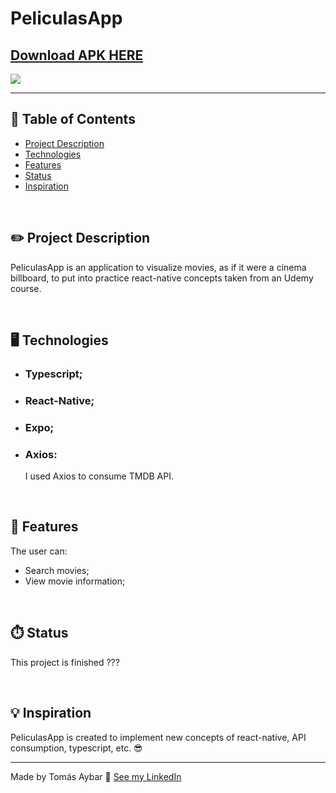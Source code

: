 # PeliculasApp

## [Download APK HERE](https://tomas-aybar.vercel.app/)

![](/github/peliculasApp.gif) 

---

## 📖 Table of Contents

- [Project Description](#project-description)
- [Technologies](#technologies)
- [Features](#features)
- [Status](#status)
- [Inspiration](#inspiration)

<br />

## ✏️ Project Description

PeliculasApp is an application to visualize movies, as if it were a cinema billboard, to put into practice react-native concepts taken from an Udemy course.

<br />

## 🖥️ Technologies

- ### Typescript;

- ### React-Native;

- ### Expo;

- ### Axios:

  I used Axios to consume TMDB API.

<br />

## 🥇 Features

The user can:
- Search movies;
- View movie information;

<br />

## ⏱️ Status

This project is finished ???

<br />

## 💡 Inspiration

PeliculasApp is created to implement new concepts of react-native, API consumption, typescript, etc. 😎

---

Made by Tomás Aybar 👋 [See my LinkedIn](https://www.linkedin.com/in/tomasaybar/)